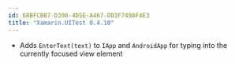 ```yaml
---
id: 68BFCBB7-D398-4D5E-A467-DD3F749AF4E3
title: "Xamarin.UITest 0.4.10"
---
```


* Adds `EnterText(text)` to `IApp` and `AndroidApp` for typing into the currently focused view element

